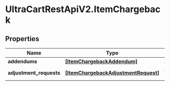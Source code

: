 # UltraCartRestApiV2.ItemChargeback

## Properties

Name | Type | Description | Notes
------------ | ------------- | ------------- | -------------
**addendums** | [**[ItemChargebackAddendum]**](ItemChargebackAddendum.md) | Addendums | [optional] 
**adjustment_requests** | [**[ItemChargebackAdjustmentRequest]**](ItemChargebackAdjustmentRequest.md) | Adjustment requests | [optional] 


